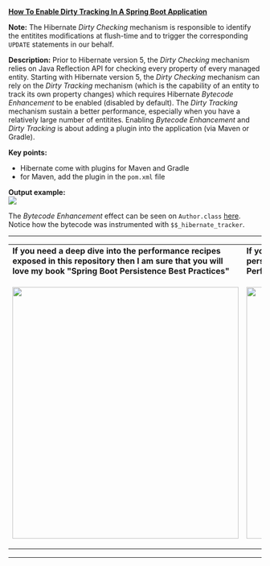 **[How To Enable Dirty Tracking In A Spring Boot Application](https://github.com/AnghelLeonard/Hibernate-SpringBoot/tree/master/HibernateSpringBootEnableDirtyTracking)**

**Note:** The Hibernate *Dirty Checking* mechanism is responsible to identify the entitites modifications at flush-time and to trigger the corresponding `UPDATE` statements in our behalf.

**Description:** Prior to Hibernate version 5, the *Dirty Checking* mechanism relies on Java Reflection API for checking every property of every managed entity. Starting with Hibernate version 5, the *Dirty Checking* mechanism can rely on the *Dirty Tracking* mechanism (which is the capability of an entity to track its own property changes) which requires Hibernate *Bytecode Enhancement* to be enabled (disabled by default). The *Dirty Tracking* mechanism sustain a better performance, especially when you have a relatively large number of entitites. Enabling *Bytecode Enhancement* and *Dirty Tracking* is about adding a plugin into the application (via Maven or Gradle).

**Key points:**
- Hibernate come with plugins for Maven and Gradle
- for Maven, add the plugin in the `pom.xml` file
     
**Output example:**\
![](https://github.com/AnghelLeonard/Hibernate-SpringBoot/blob/master/HibernateSpringBootEnableDirtyTracking/Enable%20dirty%20tracking.png)

The *Bytecode Enhancement* effect can be seen on `Author.class` [here](https://github.com/AnghelLeonard/Hibernate-SpringBoot/blob/master/HibernateSpringBootEnableDirtyTracking/Bytecode%20Enhancement%20Author.class/Author.java). Notice how the bytecode was instrumented with `$$_hibernate_tracker`.

-----------------------------------------------------------------------------------------------------------------------    
<table>
     <tr><td><b>If you need a deep dive into the performance recipes exposed in this repository then I am sure that you will love my book "Spring Boot Persistence Best Practices"</b></td><td><b>If you need a hand of tips and illustrations of 100+ Java persistence performance issues then "Java Persistence Performance Illustrated Guide" is for you.</b></td></tr>
     <tr><td>
<a href="https://www.apress.com/us/book/9781484256251"><p align="left"><img src="https://github.com/AnghelLeonard/Hibernate-SpringBoot/blob/master/Spring%20Boot%20Persistence%20Best%20Practices.jpg" height="500" width="450"/></p></a>
</td><td>
<a href="https://leanpub.com/java-persistence-performance-illustrated-guide"><p align="right"><img src="https://github.com/AnghelLeonard/Hibernate-SpringBoot/blob/master/Java%20Persistence%20Performance%20Illustrated%20Guide.jpg" height="500" width="450"/></p></a>
</td></tr></table>

-----------------------------------------------------------------------------------------------------------------------    

